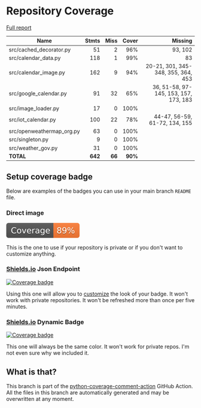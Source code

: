 # Repository Coverage

[Full report](https://htmlpreview.github.io/?https://github.com/andgineer/docker-iot-calendar/blob/python-coverage-comment-action-data/htmlcov/index.html)

| Name                       |    Stmts |     Miss |   Cover |   Missing |
|--------------------------- | -------: | -------: | ------: | --------: |
| src/cached\_decorator.py   |       51 |        2 |     96% |   93, 102 |
| src/calendar\_data.py      |      118 |        1 |     99% |        83 |
| src/calendar\_image.py     |      162 |        9 |     94% |20-21, 301, 345-348, 355, 364, 453 |
| src/google\_calendar.py    |       91 |       32 |     65% |36, 51-58, 97-145, 153, 157, 173, 183 |
| src/image\_loader.py       |       17 |        0 |    100% |           |
| src/iot\_calendar.py       |      100 |       22 |     78% |44-47, 56-59, 61-72, 134, 155 |
| src/openweathermap\_org.py |       63 |        0 |    100% |           |
| src/singleton.py           |        9 |        0 |    100% |           |
| src/weather\_gov.py        |       31 |        0 |    100% |           |
|                  **TOTAL** |  **642** |   **66** | **90%** |           |


## Setup coverage badge

Below are examples of the badges you can use in your main branch `README` file.

### Direct image

[![Coverage badge](https://raw.githubusercontent.com/andgineer/docker-iot-calendar/python-coverage-comment-action-data/badge.svg)](https://htmlpreview.github.io/?https://github.com/andgineer/docker-iot-calendar/blob/python-coverage-comment-action-data/htmlcov/index.html)

This is the one to use if your repository is private or if you don't want to customize anything.

### [Shields.io](https://shields.io) Json Endpoint

[![Coverage badge](https://img.shields.io/endpoint?url=https://raw.githubusercontent.com/andgineer/docker-iot-calendar/python-coverage-comment-action-data/endpoint.json)](https://htmlpreview.github.io/?https://github.com/andgineer/docker-iot-calendar/blob/python-coverage-comment-action-data/htmlcov/index.html)

Using this one will allow you to [customize](https://shields.io/endpoint) the look of your badge.
It won't work with private repositories. It won't be refreshed more than once per five minutes.

### [Shields.io](https://shields.io) Dynamic Badge

[![Coverage badge](https://img.shields.io/badge/dynamic/json?color=brightgreen&label=coverage&query=%24.message&url=https%3A%2F%2Fraw.githubusercontent.com%2Fandgineer%2Fdocker-iot-calendar%2Fpython-coverage-comment-action-data%2Fendpoint.json)](https://htmlpreview.github.io/?https://github.com/andgineer/docker-iot-calendar/blob/python-coverage-comment-action-data/htmlcov/index.html)

This one will always be the same color. It won't work for private repos. I'm not even sure why we included it.

## What is that?

This branch is part of the
[python-coverage-comment-action](https://github.com/marketplace/actions/python-coverage-comment)
GitHub Action. All the files in this branch are automatically generated and may be
overwritten at any moment.